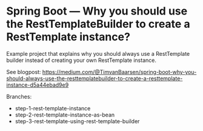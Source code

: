 # Spring Boot — Why you should use the RestTemplateBuilder to create a RestTemplate instance?

Example project that explains why you should always use a RestTemplate builder instead of creating your own RestTemplate instance.

See blogpost: https://medium.com/@TimvanBaarsen/spring-boot-why-you-should-always-use-the-resttemplatebuilder-to-create-a-resttemplate-instance-d5a44ebad9e9

Branches: 

* step-1-rest-template-instance
* step-2-rest-template-instance-as-bean
* step-3-rest-template-using-rest-template-builder


